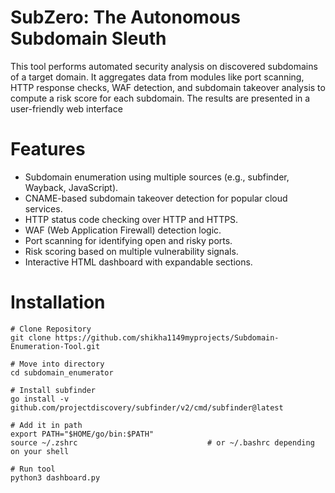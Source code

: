 #  SubZero: The Autonomous Subdomain Sleuth

This tool performs automated security analysis on discovered subdomains of a target domain. It aggregates data from modules like port scanning, HTTP response checks, WAF detection, and subdomain takeover analysis to compute a risk score for each subdomain. The results are presented in a user-friendly web interface

# Features

- Subdomain enumeration using multiple sources (e.g., subfinder, Wayback, JavaScript).
- CNAME-based subdomain takeover detection for popular cloud services.
- HTTP status code checking over HTTP and HTTPS.
- WAF (Web Application Firewall) detection logic.
- Port scanning for identifying open and risky ports.
- Risk scoring based on multiple vulnerability signals.
- Interactive HTML dashboard with expandable sections.

# Installation

```
# Clone Repository
git clone https://github.com/shikha1149myprojects/Subdomain-Enumeration-Tool.git

# Move into directory
cd subdomain_enumerator

# Install subfinder
go install -v github.com/projectdiscovery/subfinder/v2/cmd/subfinder@latest

# Add it in path
export PATH="$HOME/go/bin:$PATH"
source ~/.zshrc                             # or ~/.bashrc depending on your shell

# Run tool
python3 dashboard.py

```
